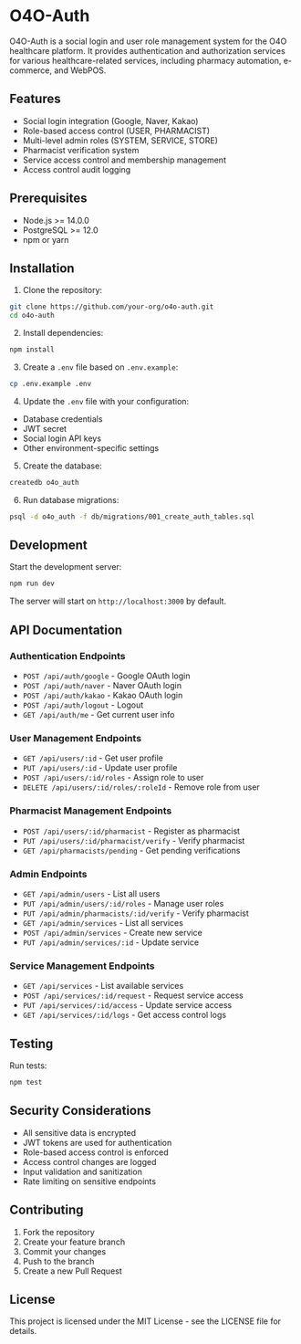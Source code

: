 # O4O-Auth

O4O-Auth is a social login and user role management system for the O4O healthcare platform. It provides authentication and authorization services for various healthcare-related services, including pharmacy automation, e-commerce, and WebPOS.

## Features

- Social login integration (Google, Naver, Kakao)
- Role-based access control (USER, PHARMACIST)
- Multi-level admin roles (SYSTEM, SERVICE, STORE)
- Pharmacist verification system
- Service access control and membership management
- Access control audit logging

## Prerequisites

- Node.js >= 14.0.0
- PostgreSQL >= 12.0
- npm or yarn

## Installation

1. Clone the repository:
```bash
git clone https://github.com/your-org/o4o-auth.git
cd o4o-auth
```

2. Install dependencies:
```bash
npm install
```

3. Create a `.env` file based on `.env.example`:
```bash
cp .env.example .env
```

4. Update the `.env` file with your configuration:
- Database credentials
- JWT secret
- Social login API keys
- Other environment-specific settings

5. Create the database:
```bash
createdb o4o_auth
```

6. Run database migrations:
```bash
psql -d o4o_auth -f db/migrations/001_create_auth_tables.sql
```

## Development

Start the development server:
```bash
npm run dev
```

The server will start on `http://localhost:3000` by default.

## API Documentation

### Authentication Endpoints

- `POST /api/auth/google` - Google OAuth login
- `POST /api/auth/naver` - Naver OAuth login
- `POST /api/auth/kakao` - Kakao OAuth login
- `POST /api/auth/logout` - Logout
- `GET /api/auth/me` - Get current user info

### User Management Endpoints

- `GET /api/users/:id` - Get user profile
- `PUT /api/users/:id` - Update user profile
- `POST /api/users/:id/roles` - Assign role to user
- `DELETE /api/users/:id/roles/:roleId` - Remove role from user

### Pharmacist Management Endpoints

- `POST /api/users/:id/pharmacist` - Register as pharmacist
- `PUT /api/users/:id/pharmacist/verify` - Verify pharmacist
- `GET /api/pharmacists/pending` - Get pending verifications

### Admin Endpoints

- `GET /api/admin/users` - List all users
- `PUT /api/admin/users/:id/roles` - Manage user roles
- `PUT /api/admin/pharmacists/:id/verify` - Verify pharmacist
- `GET /api/admin/services` - List all services
- `POST /api/admin/services` - Create new service
- `PUT /api/admin/services/:id` - Update service

### Service Management Endpoints

- `GET /api/services` - List available services
- `POST /api/services/:id/request` - Request service access
- `PUT /api/services/:id/access` - Update service access
- `GET /api/services/:id/logs` - Get access control logs

## Testing

Run tests:
```bash
npm test
```

## Security Considerations

- All sensitive data is encrypted
- JWT tokens are used for authentication
- Role-based access control is enforced
- Access control changes are logged
- Input validation and sanitization
- Rate limiting on sensitive endpoints

## Contributing

1. Fork the repository
2. Create your feature branch
3. Commit your changes
4. Push to the branch
5. Create a new Pull Request

## License

This project is licensed under the MIT License - see the LICENSE file for details. 